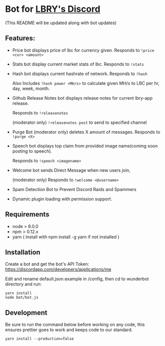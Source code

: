 # Bot for [LBRY's Discord](https://discord.gg/tgnNHf5)

(This README will be updated along with bot updates)

## Features:

* Price bot displays price of lbc for currency given. Responds to `!price <cur>
  <amount>`
* Stats bot display current market stats of lbc. Responds to `!stats`
* Hash bot displays current hashrate of network. Responds to `!hash`

  Also Includes `!hash power <MH/s>` to calculate given MH/s to LBC per hr, day,
  week, month.

* Github Release Notes bot displays release notes for current lbry-app release.

  Responds to `!releasenotes`

  (moderator only) `!releasenotes post` to send to specified channel

* Purge Bot (moderator only) deletes X amount of messages. Responds to `!purge
  <X>`
* Speech bot displays top claim from provided image name(coming soon posting to
  speech).

  Responds to `!speech <imagename>`

* Welcome bot sends Direct Message when new users join,

  (moderator only) Responds to `!welcome <@username>`

* Spam Detection Bot to Prevent Discord Raids and Spammers
* Dynamic plugin loading with permission support.

## Requirements

* node > 8.0.0
* npm > 0.12.x
* yarn ( install with npm install -g yarn if not installed )

## Installation

Create a bot and get the bot's API Token:
https://discordapp.com/developers/applications/me

Edit and rename default.json.example in /config, then cd to wunderbot directory
and run:

```
yarn install
node bot/bot.js
```

## Development

Be sure to run the command below before working on any code, this ensures
prettier goes to work and keeps code to our standard.

```
yarn install --production=false
```
